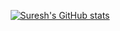 <div align="center">

[![Suresh's GitHub stats](https://github-readme-stats.vercel.app/api?username=SureshPradhana&show_icons=true&theme=tokyonight)](https://github.com/SureshPradhana)

</div>